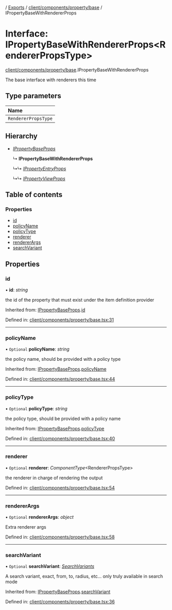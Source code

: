 [](../README.md) / [Exports](../modules.md) / [client/components/property/base](../modules/client_components_property_base.md) / IPropertyBaseWithRendererProps

# Interface: IPropertyBaseWithRendererProps<RendererPropsType\>

[client/components/property/base](../modules/client_components_property_base.md).IPropertyBaseWithRendererProps

The base interface with renderers this time

## Type parameters

Name |
:------ |
`RendererPropsType` |

## Hierarchy

* [*IPropertyBaseProps*](client_components_property_base.ipropertybaseprops.md)

  ↳ **IPropertyBaseWithRendererProps**

  ↳↳ [*IPropertyEntryProps*](client_components_property_base.ipropertyentryprops.md)

  ↳↳ [*IPropertyViewProps*](client_components_property_base.ipropertyviewprops.md)

## Table of contents

### Properties

- [id](client_components_property_base.ipropertybasewithrendererprops.md#id)
- [policyName](client_components_property_base.ipropertybasewithrendererprops.md#policyname)
- [policyType](client_components_property_base.ipropertybasewithrendererprops.md#policytype)
- [renderer](client_components_property_base.ipropertybasewithrendererprops.md#renderer)
- [rendererArgs](client_components_property_base.ipropertybasewithrendererprops.md#rendererargs)
- [searchVariant](client_components_property_base.ipropertybasewithrendererprops.md#searchvariant)

## Properties

### id

• **id**: *string*

the id of the property that must exist under the item definition
provider

Inherited from: [IPropertyBaseProps](client_components_property_base.ipropertybaseprops.md).[id](client_components_property_base.ipropertybaseprops.md#id)

Defined in: [client/components/property/base.tsx:31](https://github.com/onzag/itemize/blob/0e9b128c/client/components/property/base.tsx#L31)

___

### policyName

• `Optional` **policyName**: *string*

the policy name, should be provided with a policy type

Inherited from: [IPropertyBaseProps](client_components_property_base.ipropertybaseprops.md).[policyName](client_components_property_base.ipropertybaseprops.md#policyname)

Defined in: [client/components/property/base.tsx:44](https://github.com/onzag/itemize/blob/0e9b128c/client/components/property/base.tsx#L44)

___

### policyType

• `Optional` **policyType**: *string*

the policy type, should be provided with a policy name

Inherited from: [IPropertyBaseProps](client_components_property_base.ipropertybaseprops.md).[policyType](client_components_property_base.ipropertybaseprops.md#policytype)

Defined in: [client/components/property/base.tsx:40](https://github.com/onzag/itemize/blob/0e9b128c/client/components/property/base.tsx#L40)

___

### renderer

• `Optional` **renderer**: *ComponentType*<RendererPropsType\>

the renderer in charge of rendering the output

Defined in: [client/components/property/base.tsx:54](https://github.com/onzag/itemize/blob/0e9b128c/client/components/property/base.tsx#L54)

___

### rendererArgs

• `Optional` **rendererArgs**: *object*

Extra renderer args

Defined in: [client/components/property/base.tsx:58](https://github.com/onzag/itemize/blob/0e9b128c/client/components/property/base.tsx#L58)

___

### searchVariant

• `Optional` **searchVariant**: [*SearchVariants*](../modules/constants.md#searchvariants)

A search variant, exact, from, to, radius, etc...
only truly available in search mode

Inherited from: [IPropertyBaseProps](client_components_property_base.ipropertybaseprops.md).[searchVariant](client_components_property_base.ipropertybaseprops.md#searchvariant)

Defined in: [client/components/property/base.tsx:36](https://github.com/onzag/itemize/blob/0e9b128c/client/components/property/base.tsx#L36)
